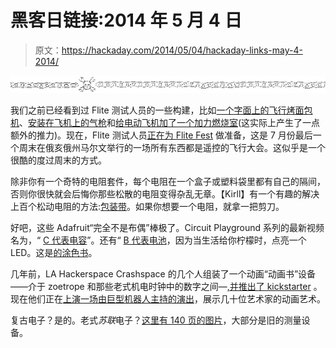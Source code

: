 # 黑客日链接:2014 年 5 月 4 日

> 原文：<https://hackaday.com/2014/05/04/hackaday-links-may-4-2014/>

![hackaday-links-chain](img/da184e9bde007f88b719f5aafc440574.png)

我们之前已经看到过 Flite 测试人员的一些构建，比如[一个字面上的飞行烤面包机](http://hackaday.com/2013/11/13/flying-rc-toaster/)、[安装在飞机上的气枪](http://hackaday.com/2013/10/16/pov-airsoft-turret-on-a-rc-plane/)和[给电动飞机加了一个加力燃烧室](http://hackaday.com/2013/03/25/giving-an-electric-rc-plane-an-afterburner/)(这实际上产生了一点额外的推力)。现在，Flite 测试人员[正在为 Flite Fest](https://www.youtube.com/watch?v=KJvcMYajLlo) 做准备，这是 7 月份最后一个周末在俄亥俄州马尔文举行的一场所有东西都是遥控的飞行大会。这似乎是一个很酷的度过周末的方式。

除非你有一个奇特的电阻套件，每个电阻在一个盒子或塑料袋里都有自己的隔间，否则你很快就会后悔你那些松散的电阻变得杂乱无章。【Kirll】有一个有趣的解决上百个松动电阻的方法:[包装带](https://www.youtube.com/watch?v=M5K7ApVtc3k)。如果你想要一个电阻，就拿一把剪刀。

好吧，这些 Adafruit“完全不是布偶”棒极了。Circuit Playground 系列的最新视频名为，“ [C 代表电容](https://www.youtube.com/watch?v=sy_G1oYRQmM&hd=1)”。还有“ [B 代表电池](https://www.youtube.com/watch?v=mzSnz6ZDkFE)，因为当生活给你柠檬时，点亮一个 LED。这是[的涂色书](http://www.adafruit.com/coloringbook/)。

几年前，LA Hackerspace Crashspace 的几个人组装了一个动画“动画书”设备——介于 zoetrope 和那些老式机电时钟中的数字之间—[,并推出了 kickstarter](https://www.kickstarter.com/projects/1901380976/flipbookit-mechanical-flipbook-art-and-kit) 。现在他们正在[上演一场由巨型机器人主持的演出](http://blog.crashspace.org/2014/04/mechancial-flipbookit-show-presented-by-giant-robot/)，展示几十位艺术家的动画艺术。

复古电子？是的。老式*苏联*电子？[这里有 140 页的图片](http://offtop.ru/dustyattic/v1_700390_1.php)，大部分是旧的测量设备。